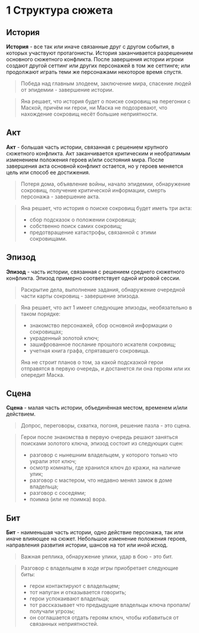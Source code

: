 # 1 Структура сюжета

## История

**История** - все так или иначе связанные друг с другом события, в которых участвуют протагонисты. 
История заканчивается разрешением основного сюжетного конфликта.
После завершения истории игроки создают другой сеттинг или других персонажей в том же сеттинге;
или продолжают играть теми же персонажами некоторое время спустя.

>Победа над главным злодеем, заключение мира, спасение людей от эпидемии - завершение истории.

>Яна решает, что история будет о поиске сокровищ на перегонки с Маской, 
>причём ни герои, ни Маска не подозревают, что нахождение сокровищ несёт большие неприятности.

## Акт

**Акт** - большая часть истории, связанная с решением крупного сюжетного конфликта.
Акт заканчивается критическим и необратимым изменением положения героев и/или состояния мира.
После завершения акта основной конфликт остается, но у героев меняется цель или способ ее достижения.

>Потеря дома, объявление войны, начало эпидемии, обнаружение сокровищ, получение критической информации, 
>смерть персонажа - завершение акта.

>Яна решает, что история о поиске сокровищ будет иметь три акта:
>- сбор подсказок о положении сокровища;
>- собственно поиск самих сокровищ;
>- предотвращение катастрофы, связанной с этими сокровищами.

## Эпизод

**Эпизод** - часть истории, связанная с решением среднего сюжетного конфликта.
Эпизод примерно соответствует одной игровой сессии.

>Раскрытие дела, выполнение задания, обнаружение очередной части карты сокровищ - завершение эпизода.

>Яна решает, что акт 1 имеет следующие эпизоды, необязательно в таком порядке:
>- знакомство персонажей, сбор основной информации о сокровищах;
>- украденный золотой ключ;
>- зашифрованное послание прошлого искателя сокровищ;
>- учетная книга графа, спрятавшего сокровища.
>
>Яна не строит планов о том, за какой подсказкой герои отправятся в первую очередь,
>и достанется ли она героям или их опередит Маска.

## Сцена

**Сцена** - малая часть истории, объединённая местом, временем и/или действием.

>Допрос, переговоры, схватка, погоня, решение пазла - это сцена.

>Герои после знакомства в первую очередь решают заняться поисками золотого ключа, эпизод состоит из следующих сцен:
>- разговор с нынешним владельцем, у которого только что украли этот ключ;
>- осмотр комнаты, где хранился ключ до кражи, на наличие улик;
>- разговор с мастером, что недавно менял замок в доме владельца;
>- разговор с соседями;
>- поимка (или не поимка) вора.

## Бит

**Бит** - наименьшая часть истории, одно действие персонажа, так или иначе влияющее на сюжет.
Небольшое изменение положения героев, направления развития истории, шансов на тот или иной исход.

>Важная реплика, обнаружение улики, удар в бою - это бит.

>Разговор с владельцем в ходе игры приобретает следующие биты:
>- герои контактируют с владельцем;
>- тот напуган и отказывается говорить;
>- герои успокаивают владельца;
>- тот рассказывает что предыдущие владельцы ключа пропали/получали угрозы;
>- он соглашается отдать героям ключ, чтобы избавиться от связанных неприятностей.